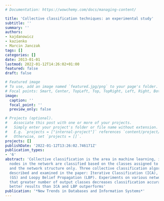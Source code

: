```yaml
---
# Documentation: https://wowchemy.com/docs/managing-content/

title: 'Collective classification techniques: an experimental study'
subtitle: ''
summary: ''
authors:
- kajdanowicz
- kazienko
- Marcin Janczak
tags: []
categories: []
date: 2013-01-01
lastmod: 2022-01-12T14:26:02+01:00
featured: false
draft: false

# Featured image
# To use, add an image named `featured.jpg/png` to your page's folder.
# Focal points: Smart, Center, TopLeft, Top, TopRight, Left, Right, BottomLeft, Bottom, BottomRight.
image:
  caption: ''
  focal_point: ''
  preview_only: false

# Projects (optional).
#   Associate this post with one or more of your projects.
#   Simply enter your project's folder or file name without extension.
#   E.g. `projects = ["internal-project"]` references `content/project/deep-learning/index.md`.
#   Otherwise, set `projects = []`.
projects: []
publishDate: '2022-01-12T13:26:02.746171Z'
publication_types:
- '6'
abstract: 'Collective classification is the area in machine learning, in which unknown
  nodes in the network are classified based on the classes assigned to the known nodes
  and the network structure only. Three collective classification algorithms were
  described and examined in the paper: Iterative Classification (ICA), Gibbs Sampling
  (GS) and Loopy Belief Propagation (LBP). Experiments on various networks revealed
  that greater number of output classes decreases classification accuracy, GS provides
  better results than ICA and LBP outperforms'
publication: '*New Trends in Databases and Information Systems*'
---
```

